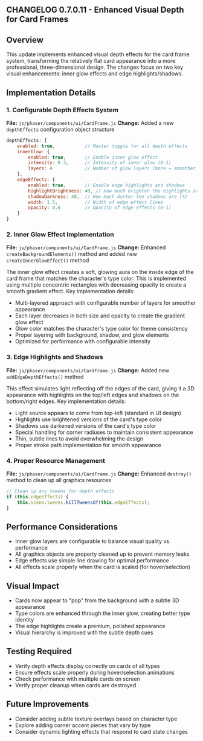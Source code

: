 ## CHANGELOG 0.7.0.11 - Enhanced Visual Depth for Card Frames

## Overview
This update implements enhanced visual depth effects for the card frame system, transforming the relatively flat card appearance into a more professional, three-dimensional design. The changes focus on two key visual enhancements: inner glow effects and edge highlights/shadows.

## Implementation Details

### 1. Configurable Depth Effects System
**File:** `js/phaser/components/ui/CardFrame.js`
**Change:** Added a new `depthEffects` configuration object structure

```javascript
depthEffects: {
    enabled: true,           // Master toggle for all depth effects
    innerGlow: {
        enabled: true,       // Enable inner glow effect 
        intensity: 0.3,      // Intensity of inner glow (0-1)
        layers: 4            // Number of glow layers (more = smoother but more expensive)
    },
    edgeEffects: {
        enabled: true,       // Enable edge highlights and shadows
        highlightBrightness: 40, // How much brighter the highlights are (%)
        shadowDarkness: 40,  // How much darker the shadows are (%)
        width: 1.5,          // Width of edge effect lines
        opacity: 0.6         // Opacity of edge effects (0-1)
    }
}
```

### 2. Inner Glow Effect Implementation
**File:** `js/phaser/components/ui/CardFrame.js`
**Change:** Enhanced `createBackgroundElements()` method and added new `createInnerGlowEffect()` method

The inner glow effect creates a soft, glowing aura on the inside edge of the card frame that matches the character's type color. This is implemented using multiple concentric rectangles with decreasing opacity to create a smooth gradient effect. Key implementation details:

- Multi-layered approach with configurable number of layers for smoother appearance
- Each layer decreases in both size and opacity to create the gradient glow effect
- Glow color matches the character's type color for theme consistency
- Proper layering with background, shadow, and glow elements
- Optimized for performance with configurable intensity

### 3. Edge Highlights and Shadows
**File:** `js/phaser/components/ui/CardFrame.js`
**Change:** Added new `addEdgeDepthEffects()` method

This effect simulates light reflecting off the edges of the card, giving it a 3D appearance with highlights on the top/left edges and shadows on the bottom/right edges. Key implementation details:

- Light source appears to come from top-left (standard in UI design)
- Highlights use brightened versions of the card's type color
- Shadows use darkened versions of the card's type color
- Special handling for corner radiuses to maintain consistent appearance
- Thin, subtle lines to avoid overwhelming the design
- Proper stroke path implementation for smooth appearance

### 4. Proper Resource Management
**File:** `js/phaser/components/ui/CardFrame.js`
**Change:** Enhanced `destroy()` method to clean up all graphics resources

```javascript
// Clean up any tweens for depth effects
if (this.edgeEffects) {
    this.scene.tweens.killTweensOf(this.edgeEffects);
}
```

## Performance Considerations
- Inner glow layers are configurable to balance visual quality vs. performance
- All graphics objects are property cleaned up to prevent memory leaks
- Edge effects use simple line drawing for optimal performance
- All effects scale properly when the card is scaled (for hover/selection)

## Visual Impact
- Cards now appear to "pop" from the background with a subtle 3D appearance
- Type colors are enhanced through the inner glow, creating better type identity
- The edge highlights create a premium, polished appearance
- Visual hierarchy is improved with the subtle depth cues

## Testing Required
- Verify depth effects display correctly on cards of all types
- Ensure effects scale properly during hover/selection animations
- Check performance with multiple cards on screen
- Verify proper cleanup when cards are destroyed

## Future Improvements
- Consider adding subtle texture overlays based on character type
- Explore adding corner accent pieces that vary by type
- Consider dynamic lighting effects that respond to card state changes